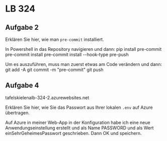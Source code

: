 # LB 324

## Aufgabe 2

Erklären Sie hier, wie man `pre-commit` installiert.

In Powershell in das Repository navigieren und dann:
pip install pre-commit
pre-commit install
pre-commit install --hook-type pre-push

Um es auszuführen, muss man zuerst etwas am Code verändern und dann:
git add -A
git commit -m "pre-commit"
git push

## Aufgabe 4

tafelskielenalb-324-2.azurewebsites.net

Erklären Sie hier, wie Sie das Passwort aus Ihrer lokalen `.env` auf Azure übertragen.

Auf Azure in meiner Web-App in der Konfiguration habe ich eine neue Anwendungseinstellung erstellt und als Name PASSWORD und als Wert einSehrGeheimesPasswort geschrieben. Dann OK und speichern.
